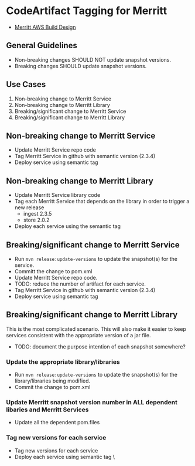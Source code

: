 # CodeArtifact Tagging for Merritt

- [Merritt AWS Build Design](README.md)

## General Guidelines

- Non-breaking changes SHOULD NOT update snapshot versions.
- Breaking changes SHOULD update snapshot versions.


## Use Cases

1. Non-breaking change to Merritt Service
2. Non-breaking change to Merritt Library
3. Breaking/significant change to Merritt Service
4. Breaking/significant change to Merritt Library

## Non-breaking change to Merritt Service
- Update Merritt Service repo code
- Tag Merritt Service in github with semantic version (2.3.4)
- Deploy service using semantic tag

## Non-breaking change to Merritt Library
- Update Merritt Service library code
- Tag each Merritt Service that depends on the library in order to trigger a new release
  - ingest 2.3.5
  - store 2.0.2
- Deploy each service using the semantic tag  

## Breaking/significant change to Merritt Service
- Run `mvn release:update-versions` to update the snapshot(s) for the service.
- Committ the change to pom.xml
- Update Merritt Service repo code.
- TODO: reduce the number of artifact for each service.
- Tag Merritt Service in github with semantic version (2.3.4)
- Deploy service using semantic tag

## Breaking/significant change to Merritt Library
This is the most complicated scenario.  This will also make it easier to keep services consistent with the appropriate version of a jar file.

- TODO: document the purpose intention of each snapshot somewhere?

### Update the appropriate library/libraries
- Run `mvn release:update-versions` to update the snapshot(s) for the library/libraries being modified.
- Commit the change to pom.xml

### Update Merritt snapshot version number in ALL dependent libaries and Merritt Services
- Update all the dependent pom.files

### Tag new versions for each service
- Tag new versions for each service
- Deploy each service using semantic tag
\
